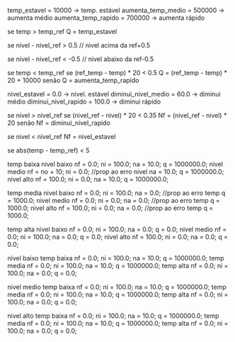 <!-- ===== CONTROLE TEMPERATURA ===== -->

<!-- Q -->
temp_estavel = 10000 -> temp. estável
aumenta_temp_medio = 500000 -> aumenta médio
aumenta_temp_rapido = 700000 -> aumenta rápido

<!-- temp acima da referencia -->
se temp > temp_ref
  Q = temp_estavel

  se nivel - nivel_ref > 0.5   // nivel acima da ref+0.5


  se nivel - nivel_ref < -0.5  // nivel abaixo da ref-0.5


<!-- temp abaixo da referencia -->
se temp < temp_ref
  se (ref_temp - temp) * 20 < 0.5
    Q = (ref_temp - temp) * 20 + 10000
  senão
    Q = aumenta_temp_rapido


<!-- ===== CONTROLE NÍVEL ===== -->

<!-- Nf -->
nivel_estavel = 0.0 -> nivel. estável
diminui_nivel_medio = 60.0 -> diminui médio
diminui_nivel_rapido = 100.0 -> diminui rápido

<!-- nivel acima da referencia -->
se nivel > nivel_ref
  se (nivel_ref - nivel) * 20 < 0.35
    Nf = (nivel_ref - nivel) * 20
  senão
    Nf = diminui_nivel_rapido

<!-- nivel abaixo da referencia -->
se nivel < nivel_ref
  Nf = nivel_estavel

  <!-- aumenta nível com temp estável   -->
  se abs(temp - temp_ref) < 5



<!-- ============ -->



temp baixa
  nivel baixo
    nf = 0.0;
    ni = 100.0;
    na = 10.0;
    q = 1000000.0;
  nivel medio
    nf = no + 10;
    ni = 0.0; //prop ao erro nivel
    na = 10.0;
    q = 1000000.0;
  nivel alto
    nf = 100.0;
    ni = 0.0;
    na = 10.0;
    q = 1000000.0;

temp media
  nivel baixo
    nf = 0.0;
    ni = 100.0;
    na = 0.0; //prop ao erro temp
    q = 1000.0;
  nivel medio
    nf = 0.0;
    ni = 0.0;
    na = 0.0; //prop ao erro temp
    q = 1000.0;
  nivel alto
    nf = 100.0;
    ni = 0.0;
    na = 0.0; //prop ao erro temp
    q = 1000.0;

temp alta
  nivel baixo
    nf = 0.0;
    ni = 100.0;
    na = 0.0;
    q = 0.0;
  nivel medio
    nf = 0.0;
    ni = 100.0;
    na = 0.0;
    q = 0.0;
  nivel alto
    nf = 100.0;
    ni = 0.0;
    na = 0.0;
    q = 0.0;

<!-- ============ -->

nivel baixo
  temp baixa
    nf = 0.0;
    ni = 100.0;
    na = 10.0;
    q = 1000000.0;
  temp media
    nf = 0.0;
    ni = 100.0;
    na = 10.0;
    q = 1000000.0;
  temp alta
    nf = 0.0;
    ni = 100.0;
    na = 0.0;
    q = 0.0;

nivel medio
  temp baixa
    nf = 0.0;
    ni = 100.0;
    na = 10.0;
    q = 1000000.0;
  temp media
    nf = 0.0;
    ni = 100.0;
    na = 10.0;
    q = 1000000.0;
  temp alta
    nf = 0.0;
    ni = 100.0;
    na = 0.0;
    q = 0.0;

nivel alto
  temp baixa
    nf = 0.0;
    ni = 100.0;
    na = 10.0;
    q = 1000000.0;
  temp media
    nf = 0.0;
    ni = 100.0;
    na = 10.0;
    q = 1000000.0;
  temp alta
    nf = 0.0;
    ni = 100.0;
    na = 0.0;
    q = 0.0;
